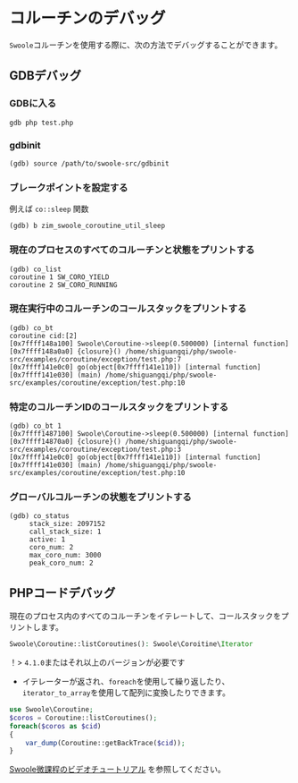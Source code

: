 # コルーチンのデバッグ

`Swoole`コルーチンを使用する際に、次の方法でデバッグすることができます。

## GDBデバッグ

### GDBに入る

```shell
gdb php test.php
```

### gdbinit

```shell
(gdb) source /path/to/swoole-src/gdbinit
```

### ブレークポイントを設定する

例えば `co::sleep` 関数

```shell
(gdb) b zim_swoole_coroutine_util_sleep
```

### 現在のプロセスのすべてのコルーチンと状態をプリントする

```shell
(gdb) co_list 
coroutine 1 SW_CORO_YIELD
coroutine 2 SW_CORO_RUNNING
```

### 現在実行中のコルーチンのコールスタックをプリントする

```shell
(gdb) co_bt 
coroutine cid:[2]
[0x7ffff148a100] Swoole\Coroutine->sleep(0.500000) [internal function]
[0x7ffff148a0a0] {closure}() /home/shiguangqi/php/swoole-src/examples/coroutine/exception/test.php:7 
[0x7ffff141e0c0] go(object[0x7ffff141e110]) [internal function]
[0x7ffff141e030] (main) /home/shiguangqi/php/swoole-src/examples/coroutine/exception/test.php:10
```

### 特定のコルーチンIDのコールスタックをプリントする

``` shell
(gdb) co_bt 1
[0x7ffff1487100] Swoole\Coroutine->sleep(0.500000) [internal function]
[0x7ffff14870a0] {closure}() /home/shiguangqi/php/swoole-src/examples/coroutine/exception/test.php:3 
[0x7ffff141e0c0] go(object[0x7ffff141e110]) [internal function]
[0x7ffff141e030] (main) /home/shiguangqi/php/swoole-src/examples/coroutine/exception/test.php:10 
```

### グローバルコルーチンの状態をプリントする

```shell
(gdb) co_status 
	 stack_size: 2097152
	 call_stack_size: 1
	 active: 1
	 coro_num: 2
	 max_coro_num: 3000
	 peak_coro_num: 2
```

## PHPコードデバッグ

現在のプロセス内のすべてのコルーチンをイテレートして、コールスタックをプリントします。

```php
Swoole\Coroutine::listCoroutines(): Swoole\Coroitine\Iterator
```

！> `4.1.0`またはそれ以上のバージョンが必要です

* イテレーターが返され、`foreach`を使用して繰り返したり、`iterator_to_array`を使用して配列に変換したりできます。

```php
use Swoole\Coroutine;
$coros = Coroutine::listCoroutines();
foreach($coros as $cid)
{
	var_dump(Coroutine::getBackTrace($cid));
}
```

[Swoole微課程のビデオチュートリアル](https://course.swoole-cloud.com/course-video/66) を参照してください。
